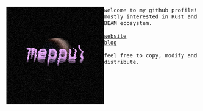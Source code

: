 <p float="left">
  <img src="banner-1.webp" width="256" align="left">
  <p float="left">
    <samp>
      welcome to my github profile!
      <br>
      mostly interested in Rust and BEAM ecosystem.
      <br>
      <br>
      <a href="https://meppu.boo/">website</a>
      <br>
      <a href="https://meppu.boo/blog/">blog</a>
      <br>
      <br>
      feel free to copy, modify and distribute.
    </samp>
  </p>
</p>

